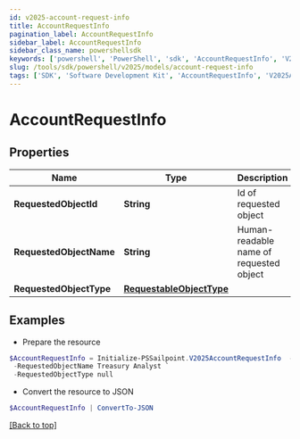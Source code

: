 ```yaml
---
id: v2025-account-request-info
title: AccountRequestInfo
pagination_label: AccountRequestInfo
sidebar_label: AccountRequestInfo
sidebar_class_name: powershellsdk
keywords: ['powershell', 'PowerShell', 'sdk', 'AccountRequestInfo', 'V2025AccountRequestInfo'] 
slug: /tools/sdk/powershell/v2025/models/account-request-info
tags: ['SDK', 'Software Development Kit', 'AccountRequestInfo', 'V2025AccountRequestInfo']
---
```



# AccountRequestInfo

## Properties

Name | Type | Description | Notes
------------ | ------------- | ------------- | -------------
**RequestedObjectId** | **String** | Id of requested object | [optional] 
**RequestedObjectName** | **String** | Human-readable name of requested object | [optional] 
**RequestedObjectType** | [**RequestableObjectType**](requestable-object-type) |  | [optional] 

## Examples

- Prepare the resource
```powershell
$AccountRequestInfo = Initialize-PSSailpoint.V2025AccountRequestInfo  -RequestedObjectId 2c91808563ef85690164001c31140c0c `
 -RequestedObjectName Treasury Analyst `
 -RequestedObjectType null
```

- Convert the resource to JSON
```powershell
$AccountRequestInfo | ConvertTo-JSON
```


[[Back to top]](#) 

